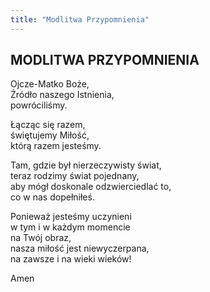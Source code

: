 ```yaml
---
title: "Modlitwa Przypomnienia"
---
```



## MODLITWA PRZYPOMNIENIA
  

<span markdown="1" class="dropcaps">O</span>jcze-Matko Boże,<br>
Źródło naszego Istnienia,<br>
powróciliśmy.

Łącząc się razem,<br>
świętujemy Miłość, <br>
którą razem jesteśmy.

Tam, gdzie był nierzeczywisty świat,<br>
teraz rodzimy świat pojednany,<br>
aby mógł doskonale odzwierciedlać to,<br>
co w nas dopełniłeś.

Ponieważ jesteśmy uczynieni<br>
w tym i w każdym momencie<br>
na Twój obraz,<br>
nasza miłość jest niewyczerpana,<br>
na zawsze i na wieki wieków!

Amen
